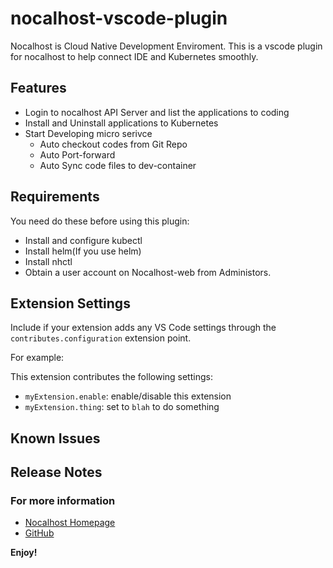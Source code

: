 # nocalhost-vscode-plugin

Nocalhost is Cloud Native Development Enviroment. This is a vscode plugin for nocalhost to help connect IDE and Kubernetes smoothly.

## Features

- Login to nocalhost API Server and list the applications to coding
- Install and Uninstall applications to Kubernetes
- Start Developing micro serivce
    - Auto checkout codes from Git Repo
    - Auto Port-forward
    - Auto Sync code files to dev-container

## Requirements

You need do these before using this plugin:

- Install and configure kubectl
- Install helm(If you use helm)
- Install nhctl
- Obtain a user account on Nocalhost-web from Administors.

## Extension Settings

Include if your extension adds any VS Code settings through the `contributes.configuration` extension point.

For example:

This extension contributes the following settings:

* `myExtension.enable`: enable/disable this extension
* `myExtension.thing`: set to `blah` to do something

## Known Issues

## Release Notes


### For more information

* [Nocalhost Homepage](https://nocalhost.dev)
* [GitHub](https://github.com/nocalhost/nocalhost-vscode-plugin)

**Enjoy!**
